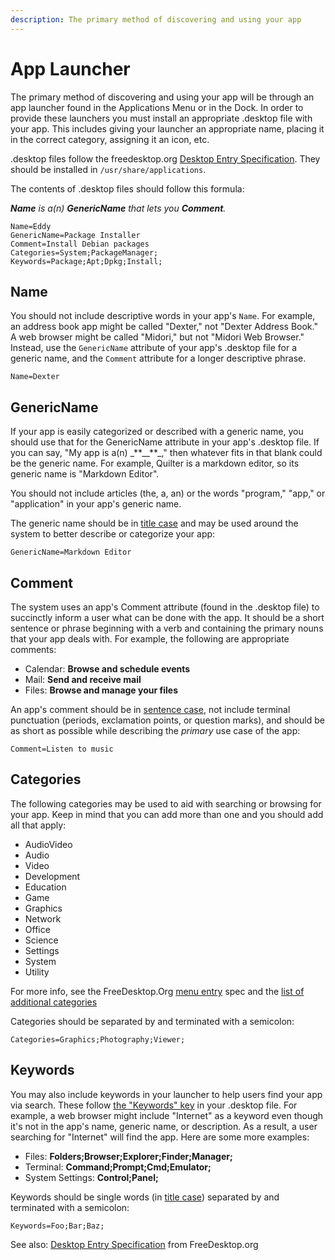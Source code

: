 ```yaml
---
description: The primary method of discovering and using your app
---
```


# App Launcher

The primary method of discovering and using your app will be through an app launcher found in the Applications Menu or in the Dock. In order to provide these launchers you must install an appropriate .desktop file with your app. This includes giving your launcher an appropriate name, placing it in the correct category, assigning it an icon, etc.

.desktop files follow the freedesktop.org [Desktop Entry Specification](https://specifications.freedesktop.org/desktop-entry-spec/latest/index.html). They should be installed in `/usr/share/applications`.

The contents of .desktop files should follow this formula:

_**Name** is a\(n\) **GenericName** that lets you **Comment**._

```text
Name=Eddy
GenericName=Package Installer
Comment=Install Debian packages
Categories=System;PackageManager;
Keywords=Package;Apt;Dpkg;Install;
```

## Name

You should not include descriptive words in your app's `Name`. For example, an address book app might be called "Dexter," not "Dexter Address Book." A web browser might be called "Midori," but not "Midori Web Browser." Instead, use the `GenericName` attribute of your app's .desktop file for a generic name, and the `Comment` attribute for a longer descriptive phrase.

```text
Name=Dexter
```

## GenericName

If your app is easily categorized or described with a generic name, you should use that for the GenericName attribute in your app's .desktop file. If you can say, "My app is a\(n\) _\*\*\_\_\*\*\_," then whatever fits in that blank could be the generic name. For example, Quilter is a markdown editor, so its generic name is "Markdown Editor".

You should not include articles \(the, a, an\) or the words "program," "app," or "application" in your app's generic name.

The generic name should be in [title case](./#title-case) and may be used around the system to better describe or categorize your app:

```text
GenericName=Markdown Editor
```

## Comment

The system uses an app's Comment attribute \(found in the .desktop file\) to succinctly inform a user what can be done with the app. It should be a short sentence or phrase beginning with a verb and containing the primary nouns that your app deals with. For example, the following are appropriate comments:

* Calendar: **Browse and schedule events**
* Mail: **Send and receive mail**
* Files: **Browse and manage your files**

An app's comment should be in [sentence case](./#sentence-case), not include terminal punctuation \(periods, exclamation points, or question marks\), and should be as short as possible while describing the _primary_ use case of the app:

```text
Comment=Listen to music
```

## Categories

The following categories may be used to aid with searching or browsing for your app. Keep in mind that you can add more than one and you should add all that apply:

* AudioVideo
* Audio
* Video
* Development
* Education
* Game
* Graphics
* Network
* Office
* Science
* Settings
* System
* Utility

For more info, see the FreeDesktop.Org [menu entry](https://specifications.freedesktop.org/menu-spec/latest/apa.html) spec and the [list of additional categories](https://standards.freedesktop.org/menu-spec/latest/apas02.html)

Categories should be separated by and terminated with a semicolon:

```text
Categories=Graphics;Photography;Viewer;
```

## Keywords

You may also include keywords in your launcher to help users find your app via search. These follow [the "Keywords" key](https://standards.freedesktop.org/desktop-entry-spec/latest/ar01s05.html) in your .desktop file. For example, a web browser might include "Internet" as a keyword even though it's not in the app's name, generic name, or description. As a result, a user searching for "Internet" will find the app. Here are some more examples:

* Files: **Folders;Browser;Explorer;Finder;Manager;**
* Terminal: **Command;Prompt;Cmd;Emulator;**
* System Settings: **Control;Panel;**

Keywords should be single words \(in [title case](./#title-case)\) separated by and terminated with a semicolon:

```text
Keywords=Foo;Bar;Baz;
```

See also: [Desktop Entry Specification](https://specifications.freedesktop.org/desktop-entry-spec/latest/index.html) from FreeDesktop.org


